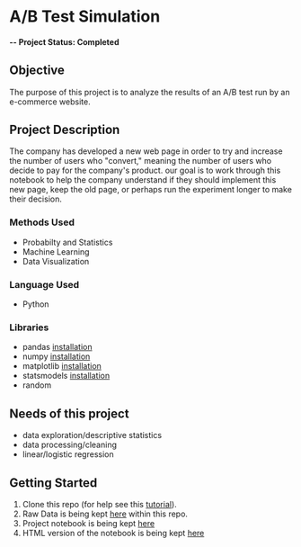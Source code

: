 # A/B Test Simulation

#### -- Project Status:  Completed

## Objective
The purpose of this project is to analyze the results of an A/B test run by an e-commerce website.

## Project Description
The company has developed a new web page in order to try and increase the number of users who "convert," meaning the number of users who decide to pay for the company's product. our goal is to work through this notebook to help the company understand if they should implement this new page, keep the old page, or perhaps run the experiment longer to make their decision.

### Methods Used
* Probabilty and Statistics
* Machine Learning
* Data Visualization

### Language Used
* Python

### Libraries
* pandas [installation](https://pandas.pydata.org/docs/getting_started/install.html)
* numpy [installation](https://numpy.org/install/)
* matplotlib [installation](https://matplotlib.org/stable/users/installing/index.html)
* statsmodels [installation](https://www.statsmodels.org/dev/install.html)
* random

## Needs of this project

- data exploration/descriptive statistics
- data processing/cleaning
- linear/logistic regression

## Getting Started

1. Clone this repo (for help see this [tutorial](https://help.github.com/articles/cloning-a-repository/)).
2. Raw Data is being kept [here](https://github.com/Amr-elwetaidy/Analyze_A-B_Test_Results/tree/master/Raw_data) within this repo.
3. Project notebook is being kept [here](https://github.com/Amr-elwetaidy/Analyze_A-B_Test_Results/blob/master/Analyze_ab_test_results_notebook.ipynb)
4. HTML version of the notebook is being kept [here](https://github.com/Amr-elwetaidy/Analyze_A-B_Test_Results/blob/master/Analyze_ab_test_results_notebook.html)
